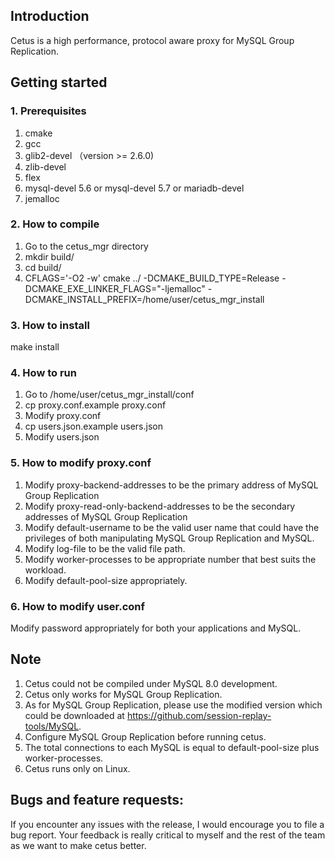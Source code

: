 ## Introduction
Cetus is a high performance, protocol aware proxy for MySQL Group Replication. 

## Getting started

### 1. Prerequisites
1. cmake
2. gcc
3. glib2-devel （version >= 2.6.0)
4. zlib-devel
5. flex
6. mysql-devel 5.6 or mysql-devel 5.7 or mariadb-devel
7. jemalloc

### 2. How to compile
1. Go to the cetus_mgr directory
2. mkdir build/
3. cd build/
4. CFLAGS='-O2 -w' cmake ../ -DCMAKE_BUILD_TYPE=Release -DCMAKE_EXE_LINKER_FLAGS="-ljemalloc" -DCMAKE_INSTALL_PREFIX=/home/user/cetus_mgr_install

### 3. How to install
make install

### 4. How to run
1. Go to /home/user/cetus_mgr_install/conf
2. cp proxy.conf.example proxy.conf
3. Modify proxy.conf 
4. cp users.json.example users.json
5. Modify users.json

### 5. How to modify proxy.conf
1. Modify proxy-backend-addresses to be the primary address of MySQL Group Replication
2. Modify proxy-read-only-backend-addresses to be the secondary addresses of MySQL Group Replication
3. Modify default-username to be the valid user name that could have the privileges of both manipulating MySQL Group Replication and MySQL.
4. Modify log-file to be the valid file path.
5. Modify worker-processes to be appropriate number that best suits the workload.
6. Modify default-pool-size appropriately.
   
### 6. How to modify user.conf
Modify password appropriately for both your applications and MySQL.

## Note
1. Cetus could not be compiled under MySQL 8.0 development.
2. Cetus only works for MySQL Group Replication.
3. As for MySQL Group Replication, please use the modified version which could be downloaded at https://github.com/session-replay-tools/MySQL.
4. Configure MySQL Group Replication before running cetus.
5. The total connections to each MySQL is equal to default-pool-size plus worker-processes.
6. Cetus runs only on Linux.

## Bugs and feature requests:
If you encounter any issues with the release, I would encourage you to file a bug report.
Your feedback is really critical to myself and the rest of the team as we want to make cetus better.

